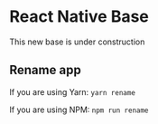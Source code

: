 # React Native Base

This new base is under construction

## Rename app

If you are using Yarn: `yarn rename`

If you are using NPM: `npm run rename`